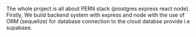 The whole project is all about PERN stack (prostgres express react node). Firstly, We build backend system with express and node with the use of ORM (sequelize) for database connection to the cloud databse provide i.e supabase.
